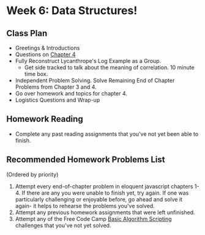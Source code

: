 # Week 6: Data Structures!

## Class Plan
* Greetings &amp; Introductions
* Questions on [Chapter 4](https://eloquentjavascript.net/04_data.html)
* Fully Reconstruct Lycanthrope's Log Example as a Group.
	* Get side tracked to talk about the meaning of correlation. 10 minute time box.
* Independent Problem Solving. Solve Remaining End of Chapter Problems from Chapter 3 and 4.
* Go over homework and topics for chapter 4.
* Logistics Questions and Wrap-up

## Homework Reading
* Complete any past reading assignments that you've not yet been able to finish. 

## Recommended Homework Problems List
(Ordered by priority)
1. Attempt every end-of-chapter problem in eloquent javascript chapters 1-4. If there are any you were unable to finish yet, try again. If one was particularly challenging or enjoyable before, go ahead and solve it again- it helps to rehearse the problems you've solved. 
2. Attempt any previous homework assignments that were left unfinished. 
3. Attempt any of the Free Code Camp [Basic Algorithm Scripting](https://learn.freecodecamp.org/javascript-algorithms-and-data-structures/basic-algorithm-scripting) challenges that you've not yet solved.

